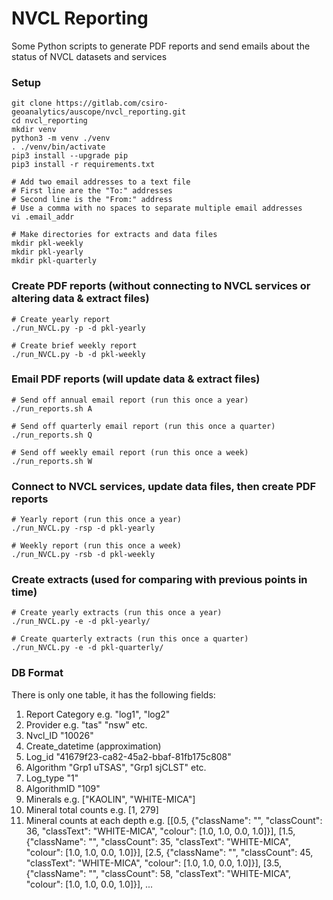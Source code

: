 # NVCL Reporting

Some Python scripts to generate PDF reports and send emails about the status of NVCL datasets and services

### Setup
```
git clone https://gitlab.com/csiro-geoanalytics/auscope/nvcl_reporting.git
cd nvcl_reporting
mkdir venv
python3 -m venv ./venv
. ./venv/bin/activate
pip3 install --upgrade pip
pip3 install -r requirements.txt

# Add two email addresses to a text file
# First line are the "To:" addresses
# Second line is the "From:" address
# Use a comma with no spaces to separate multiple email addresses
vi .email_addr

# Make directories for extracts and data files
mkdir pkl-weekly
mkdir pkl-yearly
mkdir pkl-quarterly
```

### Create PDF reports (without connecting to NVCL services or altering data & extract files)
```
# Create yearly report
./run_NVCL.py -p -d pkl-yearly

# Create brief weekly report
./run_NVCL.py -b -d pkl-weekly
```

### Email PDF reports (will update data & extract files)
```
# Send off annual email report (run this once a year)
./run_reports.sh A

# Send off quarterly email report (run this once a quarter)
./run_reports.sh Q

# Send off weekly email report (run this once a week)
./run_reports.sh W
```

### Connect to NVCL services, update data files, then create PDF reports 
```
# Yearly report (run this once a year)
./run_NVCL.py -rsp -d pkl-yearly

# Weekly report (run this once a week)
./run_NVCL.py -rsb -d pkl-weekly
```

### Create extracts (used for comparing with previous points in time)
```
# Create yearly extracts (run this once a year)
./run_NVCL.py -e -d pkl-yearly/

# Create quarterly extracts (run this once a quarter)
./run_NVCL.py -e -d pkl-quarterly/
```

### DB Format

There is only one table, it has the following fields:

1.	Report Category  e.g. "log1", "log2" 
2.	Provider e.g. "tas" "nsw" etc.
3.	Nvcl_ID "10026"
4.	Create_datetime (approximation)
5.	Log_id  "41679f23-ca82-45a2-bbaf-81fb175c808"
6.	Algorithm "Grp1 uTSAS", "Grp1 sjCLST" etc.
7.	Log_type "1"
8.	AlgorithmID "109"
9.	Minerals e.g. ["KAOLIN", "WHITE-MICA"]
10.	Mineral total counts e.g.  [1, 279]
11.	Mineral counts at each depth e.g. [[0.5, {"className": "", "classCount": 36, "classText": "WHITE-MICA", "colour": [1.0, 1.0, 0.0, 1.0]}], [1.5, {"className": "", "classCount": 35, "classText": "WHITE-MICA", "colour": [1.0, 1.0, 0.0, 1.0]}], [2.5, {"className": "", "classCount": 45, "classText": "WHITE-MICA", "colour": [1.0, 1.0, 0.0, 1.0]}], [3.5, {"className": "", "classCount": 58, "classText": "WHITE-MICA", "colour": [1.0, 1.0, 0.0, 1.0]}], ...



